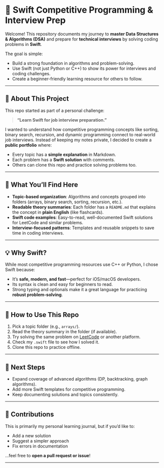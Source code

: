 # 🚀 Swift Competitive Programming & Interview Prep

Welcome! This repository documents my journey to **master Data Structures & Algorithms (DSA)** and prepare for **technical interviews** by solving coding problems in **Swift**.

The goal is simple:

- Build a strong foundation in algorithms and problem-solving.
- Use Swift (not just Python or C++) to show its power for interviews and coding challenges.
- Create a beginner-friendly learning resource for others to follow.

---

## 🎯 About This Project

This repo started as part of a personal challenge:

> **“Learn Swift for job interview preparation.”**

I wanted to understand how competitive programming concepts like sorting, binary search, recursion, and dynamic programming connect to real-world job interviews. Instead of keeping my notes private, I decided to create a **public portfolio** where:

- Every topic has a **simple explanation** in Markdown.
- Each problem has a **Swift solution** with comments.
- Others can clone this repo and practice solving problems too.

---

## 🧩 What You’ll Find Here

- **Topic-based organization**: Algorithms and concepts grouped into folders (arrays, binary search, sorting, recursion, etc.).
- **Readable theory summaries**: Each folder has a `README.md` that explains the concept in **plain English** (like flashcards).
- **Swift code examples**: Easy-to-read, well-documented Swift solutions for LeetCode and similar problems.
- **Interview-focused patterns**: Templates and reusable snippets to save time in coding interviews.

---

## 💡 Why Swift?

While most competitive programming resources use C++ or Python, I chose Swift because:

- It’s **safe, modern, and fast**—perfect for iOS/macOS developers.
- Its syntax is clean and easy for beginners to read.
- Strong typing and optionals make it a great language for practicing **robust problem-solving**.

---

## 🚀 How to Use This Repo

1. Pick a topic folder (e.g., `arrays/`).
2. Read the theory summary in the folder (if available).
3. Try solving the same problem on [LeetCode](https://leetcode.com/) or another platform.
4. Check my `.swift` file to see how I solved it.
5. Clone this repo to practice offline.

---

## 🔮 Next Steps

- Expand coverage of advanced algorithms (DP, backtracking, graph algorithms).
- Add more Swift templates for competitive programming.
- Keep documenting solutions and topics consistently.

---

## 🤝 Contributions

This is primarily my personal learning journal, but if you’d like to:

- Add a new solution
- Suggest a simpler approach
- Fix errors in documentation

…feel free to **open a pull request or issue**!

---
